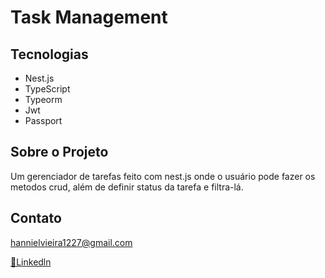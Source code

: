 # Task Management
## Tecnologias
- Nest.js
- TypeScript
- Typeorm
- Jwt
- Passport

## Sobre o Projeto

Um gerenciador de tarefas feito com nest.js onde o usuário pode fazer os metodos crud, além de definir status da tarefa e filtra-lá. 

## Contato
hannielvieira1227@gmail.com

[🔗Linkedln](https://www.linkedin.com/in/hanniel-v-aa55a1232/)

